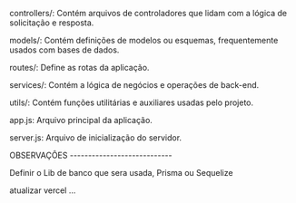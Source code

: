 <!-- Estrutura de pastas e seu significado  -->
<!-- ├── node_modules/
├── src/
│   ├── controllers/
│   │   └── userController.js
│   ├── models/
│   │   └── userModel.js
│   ├── routes/
│   │   └── userRoutes.js
│   ├── services/
│   │   └── userService.js
│   ├── utils/
│   │   └── helpers.js
│   ├── app.js
│   └── server.js -->

controllers/: Contém arquivos de controladores que lidam com a lógica de solicitação e resposta.

models/: Contém definições de modelos ou esquemas, frequentemente usados com bases de dados.

routes/: Define as rotas da aplicação.

services/: Contém a lógica de negócios e operações de back-end.

utils/: Contém funções utilitárias e auxiliares usadas pelo projeto.

app.js: Arquivo principal da aplicação.

server.js: Arquivo de inicialização do servidor.


OBSERVAÇÔES ----------------------------

Definir o Lib de banco que sera usada, Prisma ou Sequelize

atualizar vercel ...